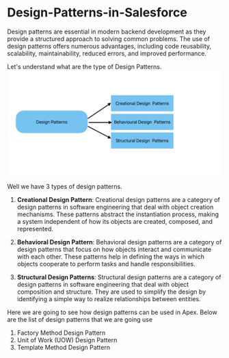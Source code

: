 # Design-Patterns-in-Salesforce

Design patterns are essential in modern backend development as they provide a structured approach to solving common problems. The use of design patterns offers numerous advantages, including code reusability, scalability, maintainability, reduced errors, and improved performance.

Let's understand what are the type of Design Patterns.
![alt text](TypesofDesignPattern.png)

Well we have 3 types of design patterns.

1. **Creational Design Pattern**: Creational design patterns are a category of design patterns in software engineering that deal with object creation mechanisms. These patterns abstract the instantiation process, making a system independent of how its objects are created, composed, and represented.

2. **Behavioral Design Pattern**: Behavioral design patterns are a category of design patterns that focus on how objects interact and communicate with each other. These patterns help in defining the ways in which objects cooperate to perform tasks and handle responsibilities.

3. **Structural Design Patterns**: Structural design patterns are a category of design patterns in software engineering that deal with object composition and structure. They are used to simplify the design by identifying a simple way to realize relationships between entities. 


Here we are going to see how design patterns can be used in Apex. Below are the list of design patterns that we are going use

1. Factory Method Design Pattern
2. Unit of Work (UOW) Design Pattern
3. Template Method Design Pattern